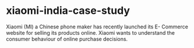 # xiaomi-india-case-study
Xiaomi (MI) a Chinese phone maker has recently launched its E- Commerce website for selling its products online. Xiaomi wants to understand the consumer behaviour of online purchase decisions.
